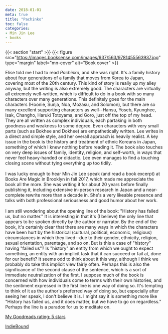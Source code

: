 ```yaml
---
date: 2018-01-01
meta: true
title: "Pachinko"
toc: false
categories:
- Min Jin Lee
- books
---
```


{{< section "start" >}}
{{< figure src="https://images.booksense.com/images/937/563/9781455563937.jpg" type="margin" label="mn-cover" alt="Book cover" >}}

Elise told me I had to read _Pachinko_, and she was right. It's a family history about four generations of a family that moves from Korea to Japan, covering most of the 20th century. This kind of story is really up my alley anyway, but the writing is also extremely good. The characters are virtually all extremely well-written, which is difficult to do in a book with so many characters over many generations. This definitely goes for the main characters (Hoonie, Sunja, Noa, Mozasu, and Solomon), but there are so many excellent supporting characters as well--Hansu, Yoseb, Kyunghee, Isak, Changho, Haruki Totoyama, and Goro, just off the top of my head. They are all written as complex individuals, each partaking in both goodness and weakness to some degree. Even characters with very small parts (such as Bokhee and Dokhee) are empathetically written. Lee writes in a direct and simple style, and her overall approach is heavily realist. A key issue in the book is the history and treatment of ethnic Koreans in Japan, something of which I knew nothing before reading it. The book also touches on very deep issues of family, identity, religion, and self-worth, in ways that never feel heavy-handed or didactic. Lee even manages to find a touching closing scene without tying everything up too tidily.<br /><br />I was lucky enough to hear Min Jin Lee speak (and read a book excerpt) at Books Are Magic in Brooklyn in fall 2017, which made me appreciate the book all the more. She was writing it for about 20 years before finally publishing it, including extensive in-person research in Japan and a near-complete rewrite more than a decade in. She's a very likeable presence and talks with both professional seriousness and good humor about her work.<br /><br />I am still wondering about the opening line of the book: "History has failed us, but no matter." It is interesting in that it's (I believe) the only line that appears to be spoken directly by the author or narrator. By the end of the book, it's certainly clear that there are many ways in which the characters have been hurt by the historical (cultural, political, economic, religious) circumstances in which they lived--due to their gender, ethnicity, religion, sexual orientation, parentage, and so on. But is this a case of "history" having "failed us"? Is "history" an entity from which we ought to expect something, an entity with an implicit task that it can succeed or fail at, done for our benefit? It seems odd to think about it this way, although I think we probably do take this implicit view fairly often. Perhaps this is also the significance of the second clause of the sentence, which is a sort of immediate neutralization of the first. I suppose much of the book is concerned with how individuals come to terms with their own histories, and the sentiment expressed in the first line is one way of doing so. It's tempting to think of it as the author's preferred way of doing so, but especially after seeing her speak, I don't believe it is. I might say it is something more like "History has failed us, and it does matter, but we have to go on regardless." Perhaps the line is a paradox for us to meditate on.

[My Goodreads rating: 5 stars](https://www.goodreads.com/review/show/2168907378)  

[IndieBound](https://www.indiebound.org/book/9781455563937)
